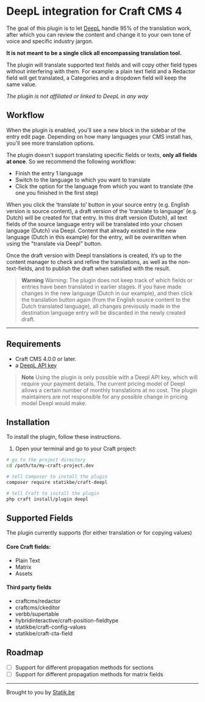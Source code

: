 # DeepL integration for Craft CMS 4 

The goal of this plugin is to let [DeepL](https://www.deepl.com/) handle 95% of the translation work, after which you can review the content and change it to your own tone of voice and specific industry jargon.

__It is not meant to be a single click all encompassing translation tool.__

The plugin will translate supported text fields and will copy other field types without interfering with them. For example:
a plain text field and a Redactor field will get translated, a Categories and a dropdown field will keep the same value.

_The plugin is not affiliated or linked to DeepL in any way_

## Workflow

When the plugin is enabled, you'll see a new block in the sidebar of the entry edit page.
Depending on how many languages your CMS install has, you'll see more translation options.

The plugin doesn't  support translating specific fields or texts, **only all fields at once**. So we recommend the following workflow:
- Finish the entry 1 language
- Switch to the language to which you want to translate
- Click the option for the language from which you want to translate (the one you finished in the first step)

When you click the ‘translate to’ button in your source entry (e.g. English version is source content), a draft version of the ‘translate to language’ (e.g. Dutch) will be created for that entry. 
In this draft version (Dutch), all text fields of the source language entry will be translated into your chosen language (Dutch) via Deepl. Content that already existed in the new language (Dutch in this example) for the entry, will be overwritten when using the "translate via Deepl" button.

Once the draft version with Deepl translations is created, it’s up to the content manager to check and refine the translations, as well as the non-text-fields, and to publish the draft when satisfied with the result.

> **Warning**
> Warning: The plugin does not keep track of which fields or entries have been translated in earlier stages. If you have made changes in the new language (Dutch in our example), and then click the translation button again (from the English source content to the Dutch translated language), all changes previously made in the destination language entry will be discarded in the newly created draft.

---

## Requirements

- Craft CMS 4.0.0 or later.
- a [DeepL API key](https://www.deepl.com/pro-api?cta=header-pro-api/)

> **Note**
> Using the plugin is only possible with a Deepl API key, which will require your payment details. The current pricing model of Deepl allows a certain number of monthly translations at no cost. 
> The plugin maintainers are not responsible for any possible change in pricing model Deepl would make.

## Installation

To install the plugin, follow these instructions.

1. Open your terminal and go to your Craft project:

```bash
# go to the project directory
cd /path/to/my-craft-project.dev

# tell Composer to install the plugin
composer require statikbe/craft-deepl

# tell Craft to install the plugin
php craft install/plugin deepl
```

## Supported Fields
The plugin currently supports (for either translation or for copying values)

#### Core Craft fields:
- Plain Text
- Matrix
- Assets

#### Third party fields
- craftcms/redactor
- craftcms/ckeditor
- verbb/supertable 
- hybridinteractive/craft-position-fieldtype
- statikbe/craft-config-values 
- statikbe/craft-cta-field


## Roadmap

- [ ] Support for different propagation methods for sections
- [ ] Support for different propagation methods for matrix fields

---
Brought to you by [Statik.be](https://www.statik.be)